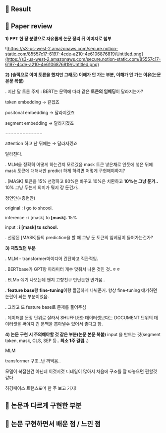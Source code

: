 ## 🤗 Result

## 🤔 Paper review
**1) PPT 한 장 분량으로 자유롭게 논문 정리 뒤 이미지로 첨부**

![https://s3-us-west-2.amazonaws.com/secure.notion-static.com/85557c17-6197-4cde-a210-4e6106876819/Untitled.png](https://s3-us-west-2.amazonaws.com/secure.notion-static.com/85557c17-6197-4cde-a210-4e6106876819/Untitled.png)

**2) (슬랙으로 이미 토론을 했지만 그래도) 이해가 안 가는 부분, 이해가 안 가는 이유(논문 본문 복붙)**

. 지난 달 토론 주제 : BERT는 문맥에 따라 같은 **토큰의 임베딩**이 달라지는가?

token embedding → 같겠죠

positonal embedding → 달라지겠죠

segment embedding → 달라지겠죠

=============

attention 하고 난 뒤에는 → 달라지겠죠

달라진다.

. MLM을 정확히 어떻게 하는건지 모르겠음 mask 토큰 넣은채로 인풋에 넣은 뒤에 mask 토큰에 대해서만 predict 하게 하려면 어떻게 구현해야하지?

. [MASK] 토큰을 15% 선정하고 80%은 바꾸고 10%은 치환하고 **10%는 그냥 둔거..** 10% 그냥 두는게 의미가 뭐지 걍 둔건가..

정연안(=종현안) 

original :   i go to shcool.

inference : i [mask] to **[mask].** 15%

input :       **i [mask] to school.**

. 선정된 [MASK]들의 prediction을 할 때 그냥 둔 토큰의 임베딩이 들어가는건가?

**3) 재밌었던 부분**

. MLM - transformer아이디어 간단하고 직관적임. 

. BERTbase가 GPT랑 파라미터 개수 맞춰서 나온 것인 것..ㅎㅎ

. ELMo 얘기 나오는데 왠지 고향친구 만난듯한 반가움..

. **feature base**랑 **fine-tuning**이랑 깔끔하게 나눠준거. 항상 fine-tuning 얘기하면 논란이 되는 부분이었음.

. 그리고 또 feature base로 문제를 풀어주심

. 데이터를 문장 단위로 잘라서 SHUFFLE한 데이터셋보다는 DOCUMENT 단위의 데이터셋을 써야지 긴 문맥을 뽑아낼수 있어서 좋다고 함.

**4) 논문 구현 시 주의해야할 것 같은 부분(논문 본문 복붙)**
input 을 만드는 것(segment token, mask, CLS, SEP 등.. **최소 1주 걸림..**)

MLM 

transformer 구조..난 까먹음..

모델이 복잡한건 아닌데 이것저것 디테일이 많아서 처음에 구조를 잘 짜놓으면 편할것 같다

허깅페이스 트랜스포머 한 주 보고 가자!

## 🤫 논문과 다르게 구현한 부분

## 🤭 논문 구현하면서 배운 점 / 느낀 점
